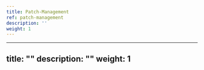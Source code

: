 ```yaml
---
title: Patch-Management
ref: patch-management
description: ''
weight: 1
---
```

---
title: ""
description: ""
weight: 1
---